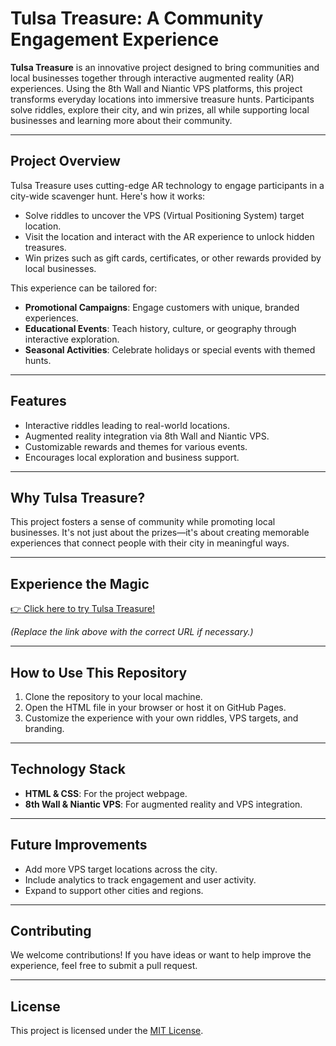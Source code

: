 # Tulsa Treasure: A Community Engagement Experience

**Tulsa Treasure** is an innovative project designed to bring communities and local businesses together through interactive augmented reality (AR) experiences. Using the 8th Wall and Niantic VPS platforms, this project transforms everyday locations into immersive treasure hunts. Participants solve riddles, explore their city, and win prizes, all while supporting local businesses and learning more about their community.

---

## Project Overview

Tulsa Treasure uses cutting-edge AR technology to engage participants in a city-wide scavenger hunt. Here's how it works:

- Solve riddles to uncover the VPS (Virtual Positioning System) target location.
- Visit the location and interact with the AR experience to unlock hidden treasures.
- Win prizes such as gift cards, certificates, or other rewards provided by local businesses.

This experience can be tailored for:
- **Promotional Campaigns**: Engage customers with unique, branded experiences.
- **Educational Events**: Teach history, culture, or geography through interactive exploration.
- **Seasonal Activities**: Celebrate holidays or special events with themed hunts.

---

## Features

- Interactive riddles leading to real-world locations.
- Augmented reality integration via 8th Wall and Niantic VPS.
- Customizable rewards and themes for various events.
- Encourages local exploration and business support.

---

## Why Tulsa Treasure?

This project fosters a sense of community while promoting local businesses. It's not just about the prizes—it's about creating memorable experiences that connect people with their city in meaningful ways.

---

## Experience the Magic

[👉 Click here to try Tulsa Treasure!](https://sillysap.8thwall.app/webar/)

*(Replace the link above with the correct URL if necessary.)*

---

## How to Use This Repository

1. Clone the repository to your local machine.
2. Open the HTML file in your browser or host it on GitHub Pages.
3. Customize the experience with your own riddles, VPS targets, and branding.

---

## Technology Stack

- **HTML & CSS**: For the project webpage.
- **8th Wall & Niantic VPS**: For augmented reality and VPS integration.

---

## Future Improvements

- Add more VPS target locations across the city.
- Include analytics to track engagement and user activity.
- Expand to support other cities and regions.

---

## Contributing

We welcome contributions! If you have ideas or want to help improve the experience, feel free to submit a pull request.

---

## License

This project is licensed under the [MIT License](LICENSE).
